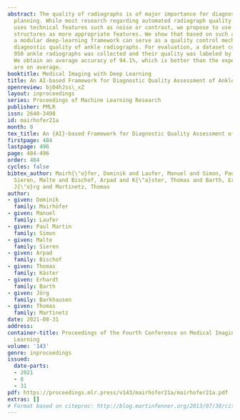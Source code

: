 ```yaml
---
abstract: The quality of radiographs is of major importance for diagnosis and treatment
  planning. While most research regarding automated radiograph quality assessment
  uses technical features such as noise or contrast, we propose to use anatomical
  structures as more appropriate features. We show that based on such anatomical features,
  a modular deep-learning framework can serve as a quality control mechanism for the
  diagnostic quality of ankle radiographs. For evaluation, a dataset consisting of
  950 ankle radiographs was collected and their quality was labeled by radiologists.
  We obtain an average accuracy of 94.1%, which is better than the expert radiologists
  are on average.
booktitle: Medical Imaging with Deep Learning
title: An AI-based Framework for Diagnostic Quality Assessment of Ankle Radiographs
openreview: bj04hJss\_xZ
layout: inproceedings
series: Proceedings of Machine Learning Research
publisher: PMLR
issn: 2640-3498
id: mairhofer21a
month: 0
tex_title: An {AI}-based Framework for Diagnostic Quality Assessment of Ankle Radiographs
firstpage: 484
lastpage: 496
page: 484-496
order: 484
cycles: false
bibtex_author: Mairh{\"o}fer, Dominik and Laufer, Manuel and Simon, Paul Martin and
  Sieren, Malte and Bischof, Arpad and K{\"a}ster, Thomas and Barth, Erhardt and Barkhausen,
  J{\"o}rg and Martinetz, Thomas
author:
- given: Dominik
  family: Mairhöfer
- given: Manuel
  family: Laufer
- given: Paul Martin
  family: Simon
- given: Malte
  family: Sieren
- given: Arpad
  family: Bischof
- given: Thomas
  family: Käster
- given: Erhardt
  family: Barth
- given: Jörg
  family: Barkhausen
- given: Thomas
  family: Martinetz
date: 2021-08-31
address:
container-title: Proceedings of the Fourth Conference on Medical Imaging with Deep
  Learning
volume: '143'
genre: inproceedings
issued:
  date-parts:
  - 2021
  - 8
  - 31
pdf: https://proceedings.mlr.press/v143/mairhofer21a/mairhofer21a.pdf
extras: []
# Format based on citeproc: http://blog.martinfenner.org/2013/07/30/citeproc-yaml-for-bibliographies/
---
```


